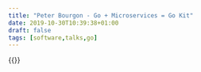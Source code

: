 ```yaml
---
title: "Peter Bourgon - Go + Microservices = Go Kit"
date: 2019-10-30T10:39:38+01:00
draft: false
tags: [software,talks,go]
---
```

{{<youtube JXEjAwNWays>}}
